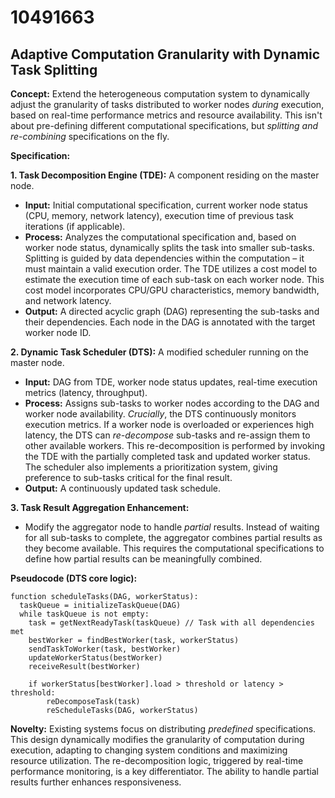 # 10491663

## Adaptive Computation Granularity with Dynamic Task Splitting

**Concept:** Extend the heterogeneous computation system to dynamically adjust the granularity of tasks distributed to worker nodes *during* execution, based on real-time performance metrics and resource availability. This isn't about pre-defining different computational specifications, but *splitting and re-combining* specifications on the fly.

**Specification:**

**1. Task Decomposition Engine (TDE):**  A component residing on the master node.

   *   **Input:** Initial computational specification, current worker node status (CPU, memory, network latency), execution time of previous task iterations (if applicable).
   *   **Process:**  Analyzes the computational specification and, based on worker node status, dynamically splits the task into smaller sub-tasks.  Splitting is guided by data dependencies within the computation – it must maintain a valid execution order.  The TDE utilizes a cost model to estimate the execution time of each sub-task on each worker node.  This cost model incorporates CPU/GPU characteristics, memory bandwidth, and network latency.
   *   **Output:**  A directed acyclic graph (DAG) representing the sub-tasks and their dependencies.  Each node in the DAG is annotated with the target worker node ID.

**2. Dynamic Task Scheduler (DTS):**  A modified scheduler running on the master node.

   *   **Input:** DAG from TDE, worker node status updates, real-time execution metrics (latency, throughput).
   *   **Process:**  Assigns sub-tasks to worker nodes according to the DAG and worker node availability.  *Crucially*, the DTS continuously monitors execution metrics.  If a worker node is overloaded or experiences high latency, the DTS can *re-decompose* sub-tasks and re-assign them to other available workers.  This re-decomposition is performed by invoking the TDE with the partially completed task and updated worker status. The scheduler also implements a prioritization system, giving preference to sub-tasks critical for the final result.
   *   **Output:**  A continuously updated task schedule.

**3. Task Result Aggregation Enhancement:**

   *   Modify the aggregator node to handle *partial* results.  Instead of waiting for all sub-tasks to complete, the aggregator combines partial results as they become available. This requires the computational specifications to define how partial results can be meaningfully combined.

**Pseudocode (DTS core logic):**

```pseudocode
function scheduleTasks(DAG, workerStatus):
  taskQueue = initializeTaskQueue(DAG)
  while taskQueue is not empty:
    task = getNextReadyTask(taskQueue) // Task with all dependencies met
    bestWorker = findBestWorker(task, workerStatus)
    sendTaskToWorker(task, bestWorker)
    updateWorkerStatus(bestWorker)
    receiveResult(bestWorker)

    if workerStatus[bestWorker].load > threshold or latency > threshold:
        reDecomposeTask(task)
        reScheduleTasks(DAG, workerStatus)
```

**Novelty:** Existing systems focus on distributing *predefined* specifications. This design dynamically modifies the granularity of computation during execution, adapting to changing system conditions and maximizing resource utilization.  The re-decomposition logic, triggered by real-time performance monitoring, is a key differentiator. The ability to handle partial results further enhances responsiveness.
